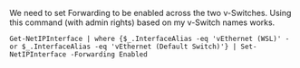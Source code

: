 We need to set Forwarding to be enabled across the two v-Switches. Using this command (with admin rights) based on my v-Switch names works.

```
Get-NetIPInterface | where {$_.InterfaceAlias -eq 'vEthernet (WSL)' -or $_.InterfaceAlias -eq 'vEthernet (Default Switch)'} | Set-NetIPInterface -Forwarding Enabled
```